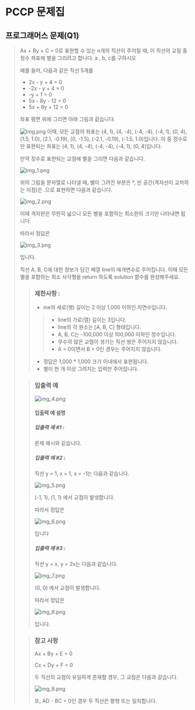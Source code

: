 # PCCP 문제집
## 프로그래머스 문제(Q1)
> Ax + By + C = 0로 표현할 수 있는 n개의 직선이 주어질 때, 이 직선의 교점 중 정수 좌표에 별을 그리려고 합니다.
> a , b, c를 구하시오
> 
> 예를 들어, 다음과 같은 직선 5개를
> 
> - 2x - y + 4 = 0 
> - -2x - y + 4 = 0 
> - -y + 1 = 0 
> - 5x - 8y - 12 = 0 
> - 5x + 8y + 12 = 0
> 
> 좌표 평면 위에 그리면 아래 그림과 같습니다.
> 
> ![img.png](img.png)
> 이때, 모든 교점의 좌표는 (4, 1), (4, -4), (-4, -4), (-4, 1), (0, 4), (1.5, 1.0), (2.1, -0.19), (0, -1.5), (-2.1, -0.19), (-1.5, 1.0)입니다. 이 중 정수로만 표현되는 좌표는 (4, 1), (4, -4), (-4, -4), (-4, 1), (0, 4)입니다.
> 
> 만약 정수로 표현되는 교점에 별을 그리면 다음과 같습니다.
> 
> ![img_1.png](img_1.png)
> 
> 위의 그림을 문자열로 나타낼 때, 별이 그려진 부분은 *, 빈 공간(격자선이 교차하는 지점)은 .으로 표현하면 다음과 같습니다.
> 
> ![img_2.png](img_2.png)
> 
> 이때 격자판은 무한히 넓으니 모든 별을 포함하는 최소한의 크기만 나타내면 됩니다. 
> 
> 따라서 정답은
> 
>![img_3.png](img_3.png)
> 
> 입니다.
> 
> 직선 A, B, C에 대한 정보가 담긴 배열 line이 매개변수로 주어집니다. 이때 모든 별을 포함하는 최소 사각형을 return 하도록 solution 함수를 완성해주세요.
> >### 제한사항 :
> >
> > - ine의 세로(행) 길이는 2 이상 1,000 이하인 자연수입니다. 
> > >  - line의 가로(열) 길이는 3입니다. 
> > > - line의 각 원소는 [A, B, C] 형태입니다. 
> > > - A, B, C는 -100,000 이상 100,000 이하인 정수입니다. 
> > > - 무수히 많은 교점이 생기는 직선 쌍은 주어지지 않습니다. 
> > > - A = 0이면서 B = 0인 경우는 주어지지 않습니다. 
> >  - 정답은 1,000 * 1,000 크기 이내에서 표현됩니다. 
> >  - 별이 한 개 이상 그려지는 입력만 주어집니다.
>
> > ### 입출력 예
> >
> >![img_4.png](img_4.png)
> > 
> > #### 입출력 예 설명
> >
> > ##### 입출력 예 #1 : 
> >
> > 문제 예시와 같습니다.
> >
> > ##### 입출력 예 #2 :
> >
> > 직선 y = 1, x = 1, x = -1는 다음과 같습니다.
> >
> > ![img_5.png](img_5.png)
> >
> > (-1, 1), (1, 1) 에서 교점이 발생합니다.
> >
> >따라서 정답은
> >
> > ![img_6.png](img_6.png)
> >
> >입니다
> >
> >
> > ##### 입출력 예 #3 :
> >
> > 직선 y = x, y = 2x는 다음과 같습니다.
> >
> > ![img_7.png](img_7.png)
> >
> > (0, 0) 에서 교점이 발생합니다.
> >
> > 따라서 정답은
> >
> > ![img_8.png](img_8.png)
> >
> >
> >입니다.
> >
> 
> > ### 참고 사항
> >
> > Ax + By + E = 0 
> >
> > Cx + Dy + F = 0
> > 
> > 두 직선의 교점이 유일하게 존재할 경우, 그 교점은 다음과 같습니다.
> >
> > ![img_9.png](img_9.png)
> >
> >또, AD - BC = 0인 경우 두 직선은 평행 또는 일치합니다.